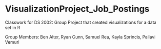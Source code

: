 # VisualizationProject_Job_Postings
Classwork for DS 2002: Group Project that created visualizations for a data set in R

Group Members: Ben Alter, Ryan Gunn, Samuel Rea, Kayla Sprincis, Pallavi Vemuri
